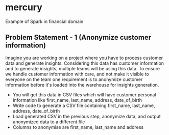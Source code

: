 # mercury
Example of Spark in financial domain

## Problem Statement - 1 (Anonymize customer information)
Imagine you are working on a project where you have to process customer data and generate insights. Considering this data has customer information and to generate insights, multiple teams will be using this data. To ensure we handle customer information with care, and not make it visible to everyone on the team one requirement is to anonymize customer information before it's loaded into the warehouse for insights generation.

- You will get this data in CSV files which will have customer personal information like first_name, last_name, address, date_of_birth
- Write code to generate a CSV file containing first_name, last_name, address, date_of_birth
- Load generated CSV in the previous step, anonymize data, and output anonymized data to a different file
- Columns to anonymise are first_name, last_name and address
